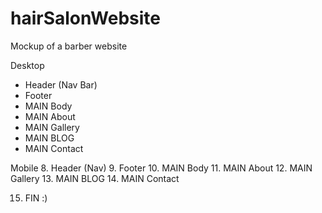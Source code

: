 # hairSalonWebsite
Mockup of a barber website

Desktop
- Header (Nav Bar) 
- Footer
- MAIN Body
- MAIN About
- MAIN Gallery
- MAIN BLOG
- MAIN Contact

Mobile
8. Header (Nav)
9. Footer
10. MAIN Body
11. MAIN About
12. MAIN Gallery
13. MAIN BLOG
14. MAIN Contact

15. FIN :)